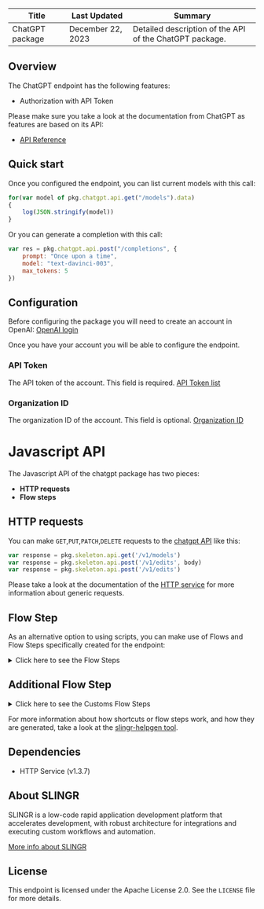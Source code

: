 <table class="table" style="margin-top: 10px">
    <thead>
    <tr>
        <th>Title</th>
        <th>Last Updated</th>
        <th>Summary</th>
    </tr>
    </thead>
    <tbody>
    <tr>
        <td>ChatGPT package</td>
        <td>December 22, 2023</td>
        <td>Detailed description of the API of the ChatGPT package.</td>
    </tr>
    </tbody>
</table>

## Overview

The ChatGPT endpoint has the following features:

- Authorization with API Token

Please make sure you take a look at the documentation from ChatGPT as features are based on its API:

- [API Reference](https://platform.openai.com/docs/introduction)

## Quick start

Once you configured the endpoint, you can list current models with this call:

```js
for(var model of pkg.chatgpt.api.get("/models").data)
{ 
    log(JSON.stringify(model))
}
```

Or you can generate a completion with this call:

```js
var res = pkg.chatgpt.api.post("/completions", {
    prompt: "Once upon a time",
    model: "text-davinci-003",
    max_tokens: 5
})
```

## Configuration

Before configuring the package you will need to create an account in OpenAI:
[OpenAI login](https://platform.openai.com/signup?launch)

Once you have your account you will be able to configure the endpoint.

### API Token

The API token of the account. This field is required. [API Token list](https://platform.openai.com/account/api-keys)

### Organization ID

The organization ID of the account. This field is optional. [Organization ID](https://platform.openai.com/account/org-settings)


# Javascript API

The Javascript API of the chatgpt package has two pieces:

- **HTTP requests**
- **Flow steps**

## HTTP requests
You can make `GET`,`PUT`,`PATCH`,`DELETE` requests to the [chatgpt API](https://platform.openai.com/docs/introduction) like this:
```javascript
var response = pkg.skeleton.api.get('/v1/models')
var response = pkg.skeleton.api.post('/v1/edits', body)
var response = pkg.skeleton.api.post('/v1/edits')
```

Please take a look at the documentation of the [HTTP service](https://github.com/slingr-stack/http-service)
for more information about generic requests.

## Flow Step

As an alternative option to using scripts, you can make use of Flows and Flow Steps specifically created for the endpoint:
<details>
    <summary>Click here to see the Flow Steps</summary>

<br>

### Generic Flow Step

Generic flow step for full use of the entire endpoint and its services.

<h3>Inputs</h3>

<table>
    <thead>
    <tr>
        <th>Label</th>
        <th>Type</th>
        <th>Required</th>
        <th>Default</th>
        <th>Visibility</th>
        <th>Description</th>
    </tr>
    </thead>
    <tbody>
    <tr>
        <td>URL (Method)</td>
        <td>choice</td>
        <td>yes</td>
        <td> - </td>
        <td>Always</td>
        <td>
            This is the http method to be used against the endpoint. <br>
            Possible values are: <br>
            <i><strong>GET,PUT,PATCH,DELETE</strong></i>
        </td>
    </tr>
    <tr>
        <td>URL (Path)</td>
        <td>choice</td>
        <td>yes</td>
        <td> - </td>
        <td>Always</td>
        <td>
            The url to which this endpoint will send the request. This is the exact service to which the http request will be made. <br>
            Possible values are: <br>
            <i><strong>/testPath<br>/path3<br>/path1/{testPath}<br>/path2?param2=' + httpOptions.query.param2 + '&param3=' + httpOptions.query.param3 + '<br>/path4<br></strong></i>
        </td>
    </tr>
    <tr>
        <td>Headers</td>
        <td>keyValue</td>
        <td>no</td>
        <td> - </td>
        <td>Always</td>
        <td>
            Used when you want to have a custom http header for the request.
        </td>
    </tr>
    <tr>
        <td>Query Params</td>
        <td>keyValue</td>
        <td>no</td>
        <td> - </td>
        <td>Always</td>
        <td>
            Used when you want to have a custom query params for the http call.
        </td>
    </tr>
    <tr>
        <td>Body</td>
        <td>json</td>
        <td>no</td>
        <td> - </td>
        <td>Always</td>
        <td>
            A payload of data can be sent to the server in the body of the request.
        </td>
    </tr>
    <tr>
        <td>Override Settings</td>
        <td>boolean</td>
        <td>no</td>
        <td> false </td>
        <td>Always</td>
        <td></td>
    </tr>
    <tr>
        <td>Follow Redirect</td>
        <td>boolean</td>
        <td>no</td>
        <td> false </td>
        <td> overrideSettings </td>
        <td>It Indicates that the resource has to be downloaded into a file instead of returning it in the response.</td>
    </tr>
    <tr>
        <td>Download</td>
        <td>boolean</td>
        <td>no</td>
        <td> false </td>
        <td> overrideSettings </td>
        <td>If true, the method won't return until the file has been downloaded, and it will return all the information of the file.</td>
    </tr>
    <tr>
        <td>File name</td>
        <td>text</td>
        <td>no</td>
        <td></td>
        <td> overrideSettings </td>
        <td>If provided, the file will be stored with this name. If empty, the file name will be calculated from the URL.</td>
    </tr>
    <tr>
        <td>Full response</td>
        <td> boolean </td>
        <td>no</td>
        <td> false </td>
        <td> overrideSettings </td>
        <td>Includes extended information about response</td>
    </tr>
    <tr>
        <td>Connection Timeout</td>
        <td> number </td>
        <td>no</td>
        <td> 5000 </td>
        <td> overrideSettings </td>
        <td>Connect a timeout interval in milliseconds (0 = infinity).</td>
    </tr>
    <tr>
        <td>Read Timeout</td>
        <td> number </td>
        <td>no</td>
        <td> 60000 </td>
        <td> overrideSettings </td>
        <td>Read a timeout interval in milliseconds (0 = infinity).</td>
    </tr>
    </tbody>
</table>

<h3>Outputs</h3>

<table>
    <thead>
    <tr>
        <th>Name</th>
        <th>Type</th>
        <th>Description</th>
    </tr>
    </thead>
    <tbody>
    <tr>
        <td>response</td>
        <td>object</td>
        <td>
            Object resulting from the response to the endpoint call.
        </td>
    </tr>
    </tbody>
</table>


</details>


## Additional Flow Step


<details>
    <summary>Click here to see the Customs Flow Steps</summary>

<br>



### Chat Completion

This flow step is used to get a chat completion for a prompt with messages.

<h3>Inputs</h3>

<table>
    <thead>
    <tr>
        <th>Label</th>
        <th>Type</th>
        <th>Required</th>
        <th>Default</th>
        <th>Visibility</th>
        <th>Description</th>
    </tr>
    </thead>
    <tbody>
    <tr>
        <td>Model</td>
        <td>choice</td>
        <td>yes</td>
        <td> - </td>
        <td>Always</td>
        <td>
            This are the models currently available: <br>
            Possible values are: <br>
            <i><strong>gpt-4, gpt-4-0314, gpt-4-32k, gpt-4-32k-0314, gpt-3.5-turbo, gpt-3.5-turbo-0301</strong></i>
        </td>
    </tr>
    <tr>
        <td>Messages</td>
        <td>json</td>
        <td>yes</td>
        <td> - </td>
        <td>Always</td>
        <td>
            A list of messages describing the conversation so far.
            Must contain: <br>
                Role: The role of the author of this message. One of system, user, or assistant.
                Content: The contents of the message.
                I.E.: {"role": "user", "content": "Hi"}
        </td>
    </tr>
    <tr>
        <td>Max Tokens</td>
        <td> number </td>
        <td>no</td>
        <td> - </td>
        <td>Always</td>
        <td>
            The maximum number of tokens to generate in the chat completion. The total length of input tokens and generated tokens is limited by the model's context length.
        </td>
    </tr>
    <tr>
        <td>Temperature</td>
        <td> number </td>
        <td>no</td>
        <td> - </td>
        <td>Always</td>
        <td>
            What sampling temperature to use, between 0 and 2. Higher values like 0.8 will make the output more random, while lower values like 0.2 will make it more focused and deterministic. We generally recommend altering this or top_p but not both.
        </td>
    </tr>
    <tr>
        <td>Top P</td>
        <td> number </td>
        <td>no</td>
        <td> - </td>
        <td>Always</td>
        <td>
            An alternative to sampling with temperature, called nucleus sampling, where the model considers the results of the tokens with top_p probability mass. So 0.1 means only the tokens comprising the top 10% probability mass are considered. We generally recommend altering this or temperature but not both.
        </td>
    </tr>
    <tr>
        <td>N</td>
        <td> number </td>
        <td>no</td>
        <td> - </td>
        <td>Always</td>
        <td>How many chat completion choices to generate for each input message.</td>
    </tr>
    <tr>
        <td>User</td>
        <td>text</td>
        <td>no</td>
        <td> - </td>
        <td>Always</td>
        <td>A unique identifier representing your end-user, which can help OpenAI to monitor and detect abuse.</td>
    </tr>
    <tr>
        <td>Override Settings</td>
        <td>boolean</td>
        <td>no</td>
        <td> false </td>
        <td>Always</td>
        <td></td>
    </tr>
    <tr>
        <td>Full response</td>
        <td> boolean </td>
        <td>no</td>
        <td> false </td>
        <td> overrideSettings </td>
        <td>Include extended information about response</td>
    </tr>
    <tr>
        <td>Connection Timeout</td>
        <td> number </td>
        <td>no</td>
        <td> 5000 </td>
        <td> overrideSettings </td>
        <td>Connect timeout interval, in milliseconds (0 = infinity).</td>
    </tr>
    <tr>
        <td>Read Timeout</td>
        <td> number </td>
        <td>no</td>
        <td> 60000 </td>
        <td> overrideSettings </td>
        <td>Read timeout interval, in milliseconds (0 = infinity).</td>
    </tr>
    </tbody>
</table>

<h3>Outputs</h3>

<table>
    <thead>
    <tr>
        <th>Name</th>
        <th>Type</th>
        <th>Description</th>
    </tr>
    </thead>
    <tbody>
    <tr>
        <td>response</td>
        <td>object</td>
        <td>
            Object resulting from the response to the endpoint call.
        </td>
    </tr>
    </tbody>
</table>


### Completions

This flow step is used to get a completion for a prompt.

<h3>Inputs</h3>

<table>
    <thead>
    <tr>
        <th>Label</th>
        <th>Type</th>
        <th>Required</th>
        <th>Default</th>
        <th>Visibility</th>
        <th>Description</th>
    </tr>
    </thead>
    <tbody>
    <tr>
        <td>Model</td>
        <td>choice</td>
        <td>yes</td>
        <td> - </td>
        <td>Always</td>
        <td>
            This are the models currently available: <br>
            Possible values are: <br>
            <i><strong>text-davinci-003, text-davinci-002, text-curie-001, text-babbage-001, text-ada-001</strong></i>
        </td>
    </tr>
    <tr>
        <td>Prompt</td>
        <td>text</td>
        <td>no</td>
        <td> - </td>
        <td>Always</td>
        <td>
            The prompt(s) to generate completions for, encoded as a string, array of strings, array of tokens, or array of token arrays.
        </td>
    </tr>
    <tr>
        <td>Suffix</td>
        <td> number </td>
        <td>no</td>
        <td> - </td>
        <td>Always</td>
        <td>
            The suffix that comes after a completion of inserted text.
        </td>
    </tr>
    <tr>
        <td>Max Tokens</td>
        <td> number </td>
        <td>no</td>
        <td> - </td>
        <td>Always</td>
        <td>
            The maximum number of tokens to generate in the chat completion. The total length of input tokens and generated tokens is limited by the model's context length.
        </td>
    </tr>
    <tr>
        <td>Temperature</td>
        <td> number </td>
        <td>no</td>
        <td> - </td>
        <td>Always</td>
        <td>
            What sampling temperature to use, between 0 and 2. Higher values like 0.8 will make the output more random, while lower values like 0.2 will make it more focused and deterministic. We generally recommend altering this or top_p but not both.
        </td>
    </tr>
    <tr>
        <td>Top P</td>
        <td> number </td>
        <td>no</td>
        <td> - </td>
        <td>Always</td>
        <td>
            An alternative to sampling with temperature, called nucleus sampling, where the model considers the results of the tokens with top_p probability mass. So 0.1 means only the tokens comprising the top 10% probability mass are considered. We generally recommend altering this or temperature but not both.
        </td>
    </tr>
    <tr>
        <td>N</td>
        <td> number </td>
        <td>no</td>
        <td> - </td>
        <td>Always</td>
        <td>How many chat completion choices to generate for each input message.</td>
    </tr>
    <tr>
        <td>User</td>
        <td>text</td>
        <td>no</td>
        <td> - </td>
        <td>Always</td>
        <td>A unique identifier representing your end-user, which can help OpenAI to monitor and detect abuse.</td>
    </tr>
    <tr>
        <td>Override Settings</td>
        <td>boolean</td>
        <td>no</td>
        <td> false </td>
        <td>Always</td>
        <td></td>
    </tr>
    <tr>
        <td>Full response</td>
        <td> boolean </td>
        <td>no</td>
        <td> false </td>
        <td> overrideSettings </td>
        <td>Include extended information about response</td>
    </tr>
    <tr>
        <td>Connection Timeout</td>
        <td> number </td>
        <td>no</td>
        <td> 5000 </td>
        <td> overrideSettings </td>
        <td>Connect timeout interval, in milliseconds (0 = infinity).</td>
    </tr>
    <tr>
        <td>Read Timeout</td>
        <td> number </td>
        <td>no</td>
        <td> 60000 </td>
        <td> overrideSettings </td>
        <td>Read timeout interval, in milliseconds (0 = infinity).</td>
    </tr>
    </tbody>
</table>

<h3>Outputs</h3>

<table>
    <thead>
    <tr>
        <th>Name</th>
        <th>Type</th>
        <th>Description</th>
    </tr>
    </thead>
    <tbody>
    <tr>
        <td>response</td>
        <td>object</td>
        <td>
            Object resulting from the response to the endpoint call.
        </td>
    </tr>
    </tbody>
</table>


### Edits

This flow step is used to get an edit for a prompt and an instruction.

<h3>Inputs</h3>

<table>
    <thead>
    <tr>
        <th>Label</th>
        <th>Type</th>
        <th>Required</th>
        <th>Default</th>
        <th>Visibility</th>
        <th>Description</th>
    </tr>
    </thead>
    <tbody>
    <tr>
        <td>Model</td>
        <td>choice</td>
        <td>yes</td>
        <td> - </td>
        <td>Always</td>
        <td>
            This are the models currently available: <br>
            Possible values are: <br>
            <i><strong>text-davinci-edit-001, code-davinci-edit-001</strong></i>
        </td>
    </tr>
    <tr>
        <td>Input</td>
        <td>text</td>
        <td>no</td>
        <td> - </td>
        <td>Always</td>
        <td>
            The input text to use as a starting point for the edit.
        </td>
    </tr>
    <tr>
        <td>Instruction</td>
        <td>text</td>
        <td>no</td>
        <td> - </td>
        <td>Always</td>
        <td>
            The instruction that tells the model how to edit the prompt.
        </td>
    </tr>
    <tr>
        <td>Max Tokens</td>
        <td> number </td>
        <td>no</td>
        <td> - </td>
        <td>Always</td>
        <td>
            The maximum number of tokens to generate in the chat completion. The total length of input tokens and generated tokens is limited by the model's context length.
        </td>
    </tr>
    <tr>
        <td>Temperature</td>
        <td> number </td>
        <td>no</td>
        <td> - </td>
        <td>Always</td>
        <td>
            What sampling temperature to use, between 0 and 2. Higher values like 0.8 will make the output more random, while lower values like 0.2 will make it more focused and deterministic. We generally recommend altering this or top_p but not both.
        </td>
    </tr>
    <tr>
        <td>Top P</td>
        <td> number </td>
        <td>no</td>
        <td> - </td>
        <td>Always</td>
        <td>
            An alternative to sampling with temperature, called nucleus sampling, where the model considers the results of the tokens with top_p probability mass. So 0.1 means only the tokens comprising the top 10% probability mass are considered. We generally recommend altering this or temperature but not both.
        </td>
    </tr>
    <tr>
        <td>N</td>
        <td> number </td>
        <td>no</td>
        <td> - </td>
        <td>Always</td>
        <td>How many chat completion choices to generate for each input message.</td>
    </tr>
    <tr>
        <td>User</td>
        <td>text</td>
        <td>no</td>
        <td> - </td>
        <td>Always</td>
        <td>A unique identifier representing your end-user, which can help OpenAI to monitor and detect abuse.</td>
    </tr>
    <tr>
        <td>Override Settings</td>
        <td>boolean</td>
        <td>no</td>
        <td> false </td>
        <td>Always</td>
        <td></td>
    </tr>
    <tr>
        <td>Full response</td>
        <td> boolean </td>
        <td>no</td>
        <td> false </td>
        <td> overrideSettings </td>
        <td>Include extended information about response</td>
    </tr>
    <tr>
        <td>Connection Timeout</td>
        <td> number </td>
        <td>no</td>
        <td> 5000 </td>
        <td> overrideSettings </td>
        <td>Connect timeout interval, in milliseconds (0 = infinity).</td>
    </tr>
    <tr>
        <td>Read Timeout</td>
        <td> number </td>
        <td>no</td>
        <td> 60000 </td>
        <td> overrideSettings </td>
        <td>Read timeout interval, in milliseconds (0 = infinity).</td>
    </tr>
    </tbody>
</table>

<h3>Outputs</h3>

<table>
    <thead>
    <tr>
        <th>Name</th>
        <th>Type</th>
        <th>Description</th>
    </tr>
    </thead>
    <tbody>
    <tr>
        <td>response</td>
        <td>object</td>
        <td>
            Object resulting from the response to the endpoint call.
        </td>
    </tr>
    </tbody>
</table>



</details>

For more information about how shortcuts or flow steps work, and how they are generated, take a look at the [slingr-helpgen tool](https://github.com/slingr-stack/slingr-helpgen).

## Dependencies
* HTTP Service (v1.3.7)

## About SLINGR

SLINGR is a low-code rapid application development platform that accelerates development, with robust architecture for integrations and executing custom workflows and automation.

[More info about SLINGR](https://slingr.io)

## License

This endpoint is licensed under the Apache License 2.0. See the `LICENSE` file for more details.

